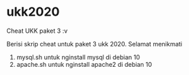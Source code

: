 # ukk2020
Cheat UKK paket 3 :v

Berisi skrip cheat untuk paket 3 ukk 2020. Selamat menikmati

1. mysql.sh untuk nginstall mysql di debian 10
2. apache.sh untuk nginstall apache2 di debian 10 
